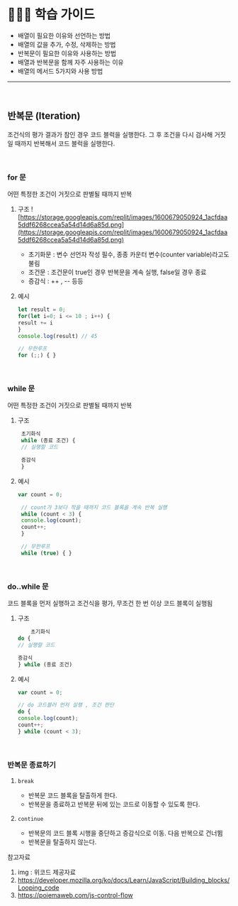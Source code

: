 # 💁🏻‍♂️ 학습 가이드

- 배열이 필요한 이유와 선언하는 방법
- 배열의 값을 추가, 수정, 삭제하는 방법
- 반복문이 필요한 이유와 사용하는 방법
- 배열과 반복문을 함께 자주 사용하는 이유
- 배열의 메서드 5가지와 사용 방법

---
<br>

## 반복문 (Iteration)
조건식의 평가 결과가 참인 경우 코드 블럭을 실행한다. 그 후 조건을 다시 검사해 거짓일 때까지 반복해서 코드 블럭을 실행한다. 

<br>

### for 문 
어떤 특정한 조건이 거짓으로 판별될 때까지 반복 

1. 구조
![https://storage.googleapis.com/replit/images/1600679050924_1acfdaa5ddf6268ccea5a54d14d6a85d.png](https://storage.googleapis.com/replit/images/1600679050924_1acfdaa5ddf6268ccea5a54d14d6a85d.png)

   - 초기화문 : 변수 선언자 작성 필수, 종종 카운터 변수(counter variable)라고도 불림 
   - 조건문 : 조건문이 true인 경우 반복문을 계속 실행, false일 경우 종료
   - 증감식 : ++ ,  -- 등등 

2. 예시
    ```js
    let result = 0;
    for(let i=0; i <= 10 ; i++) {
    result += i
    }
    console.log(result) // 45

    // 무한루프
    for (;;) { } 
    ```
<br>

### while 문
어떤 특정한 조건이 거짓으로 판별될 때까지 반복 

1. 구조
   ```js
    초기화식
    while (종료 조건) {
    // 실행할 코드

    증감식
    }
    ```

2. 예시
   ```js
   var count = 0;

    // count가 3보다 작을 때까지 코드 블록을 계속 반복 실행
    while (count < 3) {
    console.log(count);
    count++;
    }

    // 무한루프 
    while (true) { }
    ```
<br>

### do..while 문
코드 블록을 먼저 실행하고 조건식을 평가, 무조건 한 번 이상 코드 블록이 실행됨 

1. 구조
    ```js
        초기화식
    do {
    // 실행할 코드

    증감식
    } while (종료 조건)
    ```

2. 예시
    ```js
    var count = 0;

    // do 코드블러 먼저 실행 , 조건 판단 
    do {
    console.log(count);
    count++;
    } while (count < 3); 
    ```
<br>

### 반복문 종료하기 
1. `break` 
    - 반복문 코드 블록을 탈출하게 한다. 
    - 반복문을 종료하고 반복문 뒤에 있는 코드로 이동할 수 있도록 한다. 

2. `continue`
    - 반복문의 코드 블록 시행을 중단하고 증감식으로 이동. 다음 반복으로 건너뜀
    - 반복문을 탈출하지 않는다. 


참고자료
1. img : 위코드 제공자료
2. https://developer.mozilla.org/ko/docs/Learn/JavaScript/Building_blocks/Looping_code
3. https://poiemaweb.com/js-control-flow